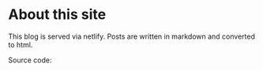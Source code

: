 # About this site

This blog is served via netlify.
Posts are written in markdown and converted to html.

Source code: 
